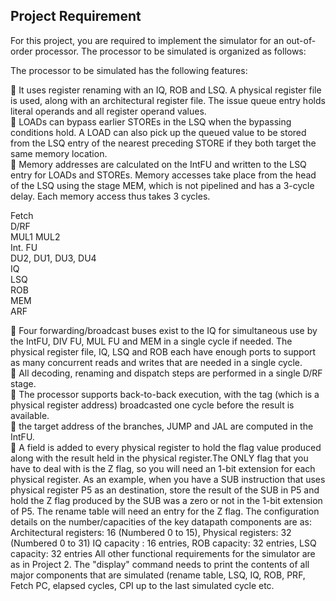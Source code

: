 ## Project Requirement
For this project, you are required to implement the simulator for an out-of-order processor.
The processor to be simulated is organized as follows: 
 
 
The processor to be simulated has the following features:

 It uses register renaming with an IQ, ROB and LSQ.  A physical register file is used, along with an architectural register file.  The issue queue entry holds literal operands and all register operand values.  
 LOADs can bypass earlier STOREs in the LSQ when the bypassing conditions hold.  A LOAD can also pick up the queued value to be stored from the LSQ entry of the nearest preceding STORE if they both target the same memory location.  
 Memory addresses are calculated on the IntFU and written to the LSQ entry for LOADs and STOREs.  Memory accesses take place from the head of the LSQ using the stage MEM, which is not pipelined and has a 3-cycle delay.  Each memory access thus takes 3 cycles.   


Fetch   
D/RF   
MUL1 MUL2   
Int. FU   
DU2, DU1, DU3, DU4   
IQ   
LSQ  
ROB  
MEM  
ARF  

 Four forwarding/broadcast buses exist to the IQ for simultaneous use by the IntFU, DIV FU, MUL FU and MEM in a single cycle if needed.  The physical register file, IQ, LSQ and ROB each have enough ports to support as many concurrent reads and writes that are needed in a single cycle.   
 All decoding, renaming and dispatch steps are performed in a single D/RF stage.   
 The processor supports back-to-back execution, with the tag (which is a physical register address) broadcasted one cycle before the result is available.  
 the target address of the branches, JUMP and JAL are computed in the IntFU.  
 A field is added to every physical register to hold the flag value produced along with the result held in the physical register.The ONLY flag that you have to deal with is the Z flag, so you will need an 1-bit extension for each physical register.  As an example, when you have a SUB instruction that uses physical register P5 as an destination, store the result of the SUB in P5 and hold the Z flag produced by the SUB was a zero or not in the 1-bit extension of P5.  The rename table will need an entry for the Z flag. The configuration details on the number/capacities of the key datapath components are as: Architectural registers: 16 (Numbered 0 to 15), Physical registers: 32 (Numbered 0 to 31) IQ capacity : 16 entries, ROB capacity: 32 entries, LSQ capacity: 32 entries All other functional requirements for the simulator are as in Project 2.  The "display" command needs to print the contents of all major components that are simulated (rename table, LSQ, IQ, ROB, PRF, Fetch PC, elapsed cycles, CPI up to the last simulated cycle etc.     

